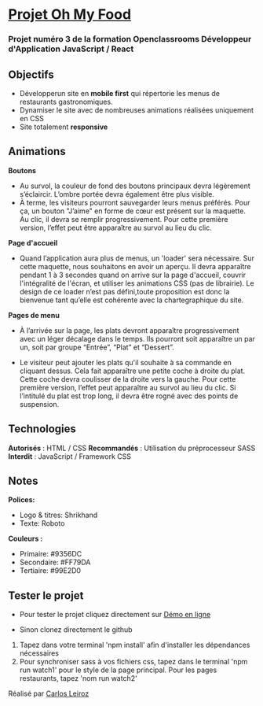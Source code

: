 # [Projet Oh My Food](https://karlito14.github.io/projet3OhMyFood/)

### Projet numéro 3 de la formation Openclassrooms Développeur d'Application **JavaScript / React** 

## Objectifs

* Développerun site en **mobile first**  qui répertorie les menus de restaurants gastronomiques.
* Dynamiser le site avec de nombreuses animations réalisées uniquement en CSS
* Site totalement **responsive**

## Animations

**Boutons**
* Au survol, la couleur de fond des boutons principaux devra légèrement s’éclaircir. L’ombre portée devra également être plus visible.
* À terme, les visiteurs pourront sauvegarder leurs menus préférés. Pour ça, un bouton "J’aime" en forme de cœur est présent sur la maquette. Au clic, il devra se remplir progressivement. Pour cette première version, l’effet peut être apparaître au survol au lieu du clic.

**Page d'accueil**
* Quand l’application aura plus de menus, un 'loader' sera nécessaire. Sur cette maquette, nous souhaitons en avoir un aperçu. Il devra apparaître pendant 1 à 3 secondes quand on arrive sur la page d'accueil, couvrir l'intégralité de l'écran, et utiliser les animations CSS (pas de librairie). Le design de ce loader n’est pas défini,toute proposition est donc la bienvenue tant qu’elle est cohérente avec la chartegraphique du site.

**Pages de menu**
* À l’arrivée sur la page, les plats devront apparaître progressivement avec un léger décalage dans le temps. Ils pourront soit apparaître un par un, soit par groupe “Entrée”, “Plat” et “Dessert”.

* Le visiteur peut ajouter les plats qu'il souhaite à sa commande en cliquant dessus. Cela fait apparaître une petite coche à droite du plat. Cette coche devra coulisser de la droite vers la gauche. Pour cette première version, l’effet peut apparaître au survol au lieu du clic. Si l’intitulé du plat est trop long, il devra être rogné avec des points de suspension.

## Technologies

**Autorisés** : HTML / CSS
**Recommandés** : Utilisation du préprocesseur SASS
**Interdit** : JavaScript / Framework CSS

## Notes

**Polices:**
* Logo & titres: Shrikhand
* Texte: Roboto

**Couleurs :**
* Primaire: #9356DC
* Secondaire: #FF79DA
* Tertiaire: #99E2D0

## Tester le projet
* Pour tester le projet cliquez directement sur [Démo en ligne](https://karlito14.github.io/projet3OhMyFood/)

* Sinon clonez directement le github
1. Tapez dans votre terminal 'npm install' afin d'installer les dépendances nécessaires
2. Pour synchroniser sass à vos fichiers css, tapez dans le terminal 'npm run watch1' pour le style de la page principal. Pour les pages restaurants, tapez 'nom run watch2' 

Réalisé par [Carlos Leiroz](https://www.linkedin.com/in/carlos-leiroz/)